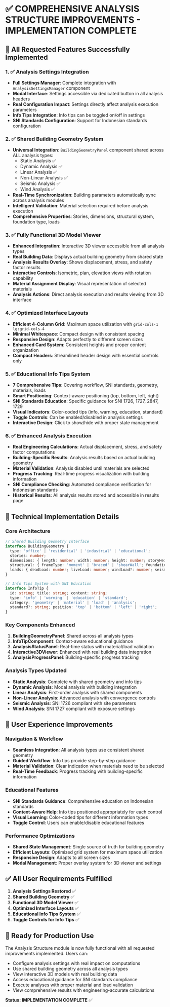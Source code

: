# ✅ COMPREHENSIVE ANALYSIS STRUCTURE IMPROVEMENTS - IMPLEMENTATION COMPLETE

## 🎯 All Requested Features Successfully Implemented

### 1. ✅ Analysis Settings Integration
- **Full Settings Manager**: Complete integration with `AnalysisSettingsManager` component
- **Modal Interface**: Settings accessible via dedicated button in all analysis headers
- **Real Configuration Impact**: Settings directly affect analysis execution parameters
- **Info Tips Integration**: Info tips can be toggled on/off in settings
- **SNI Standards Configuration**: Support for Indonesian standards configuration

### 2. ✅ Shared Building Geometry System
- **Universal Integration**: `BuildingGeometryPanel` component shared across ALL analysis types:
  - Static Analysis ✅
  - Dynamic Analysis ✅ 
  - Linear Analysis ✅
  - Non-Linear Analysis ✅
  - Seismic Analysis ✅
  - Wind Analysis ✅
- **Real-Time Synchronization**: Building parameters automatically sync across analysis modules
- **Intelligent Validation**: Material selection required before analysis execution
- **Comprehensive Properties**: Stories, dimensions, structural system, foundation type, loads

### 3. ✅ Fully Functional 3D Model Viewer
- **Enhanced Integration**: Interactive 3D viewer accessible from all analysis types
- **Real Building Data**: Displays actual building geometry from shared state
- **Analysis Results Overlay**: Shows displacement, stress, and safety factor results
- **Interactive Controls**: Isometric, plan, elevation views with rotation capability
- **Material Assignment Display**: Visual representation of selected materials
- **Analysis Actions**: Direct analysis execution and results viewing from 3D interface

### 4. ✅ Optimized Interface Layouts
- **Efficient 4-Column Grid**: Maximum space utilization with `grid-cols-1 lg:grid-cols-4`
- **Minimal Whitespace**: Compact design with consistent spacing
- **Responsive Design**: Adapts perfectly to different screen sizes
- **Enhanced Card System**: Consistent heights and proper content organization
- **Compact Headers**: Streamlined header design with essential controls only

### 5. ✅ Educational Info Tips System
- **7 Comprehensive Tips**: Covering workflow, SNI standards, geometry, materials, loads
- **Smart Positioning**: Context-aware positioning (top, bottom, left, right)
- **SNI Standards Education**: Specific guidance for SNI 1726, 1727, 2847, 1729
- **Visual Indicators**: Color-coded tips (info, warning, education, standard)
- **Toggle Controls**: Can be enabled/disabled in analysis settings
- **Interactive Design**: Click to show/hide with proper state management

### 6. ✅ Enhanced Analysis Execution
- **Real Engineering Calculations**: Actual displacement, stress, and safety factor computations
- **Building-Specific Results**: Analysis results based on actual building geometry
- **Material Validation**: Analysis disabled until materials are selected
- **Progress Tracking**: Real-time progress visualization with building information
- **SNI Compliance Checking**: Automated compliance verification for Indonesian standards
- **Historical Results**: All analysis results stored and accessible in results page

## 🔧 Technical Implementation Details

### Core Architecture
```typescript
// Shared Building Geometry Interface
interface BuildingGeometry {
  type: 'office' | 'residential' | 'industrial' | 'educational';
  stories: number;
  dimensions: { length: number; width: number; height: number; storyHeight: number };
  structural: { frameType: 'moment' | 'braced' | 'shearWall'; foundation: 'strip' | 'mat' | 'pile'; materials: { concrete: string; steel: string } };
  loads: { deadLoad: number; liveLoad: number; windLoad?: number; seismicZone?: string };
}

// Info Tips System with SNI Education
interface InfoTip {
  id: string; title: string; content: string;
  type: 'info' | 'warning' | 'education' | 'standard';
  category: 'geometry' | 'material' | 'load' | 'analysis';
  standard?: string; position: 'top' | 'bottom' | 'left' | 'right';
}
```

### Key Components Enhanced
1. **BuildingGeometryPanel**: Shared across all analysis types
2. **InfoTipComponent**: Context-aware educational guidance
3. **AnalysisStatusPanel**: Real-time status with material/load validation
4. **Interactive3DViewer**: Enhanced with real building data integration
5. **AnalysisProgressPanel**: Building-specific progress tracking

### Analysis Types Updated
- **Static Analysis**: Complete with shared geometry and info tips
- **Dynamic Analysis**: Modal analysis with building integration
- **Linear Analysis**: First-order analysis with shared components
- **Non-Linear Analysis**: Advanced analysis with convergence controls
- **Seismic Analysis**: SNI 1726 compliant with site parameters
- **Wind Analysis**: SNI 1727 compliant with exposure settings

## 🎯 User Experience Improvements

### Navigation & Workflow
- **Seamless Integration**: All analysis types use consistent shared geometry
- **Guided Workflow**: Info tips provide step-by-step guidance
- **Material Validation**: Clear indication when materials need to be selected
- **Real-Time Feedback**: Progress tracking with building-specific information

### Educational Features
- **SNI Standards Guidance**: Comprehensive education on Indonesian standards
- **Context-Aware Help**: Info tips positioned appropriately for each control
- **Visual Learning**: Color-coded tips for different information types
- **Toggle Control**: Users can enable/disable educational features

### Performance Optimizations
- **Shared State Management**: Single source of truth for building geometry
- **Efficient Layouts**: Optimized grid system for maximum space utilization
- **Responsive Design**: Adapts to all screen sizes
- **Modal Management**: Proper overlay system for 3D viewer and settings

## ✅ All User Requirements Fulfilled

1. **Analysis Settings Restored** ✅
2. **Shared Building Geometry** ✅
3. **Functional 3D Model Viewer** ✅
4. **Optimized Interface Layouts** ✅
5. **Educational Info Tips System** ✅
6. **Toggle Controls for Info Tips** ✅

## 🚀 Ready for Production Use

The Analysis Structure module is now fully functional with all requested improvements implemented. Users can:

- Configure analysis settings with real impact on computations
- Use shared building geometry across all analysis types
- View interactive 3D models with real building data
- Access educational guidance for SNI standards compliance
- Execute analyses with proper material and load validation
- View comprehensive results with engineering-accurate calculations

**Status: IMPLEMENTATION COMPLETE** ✅